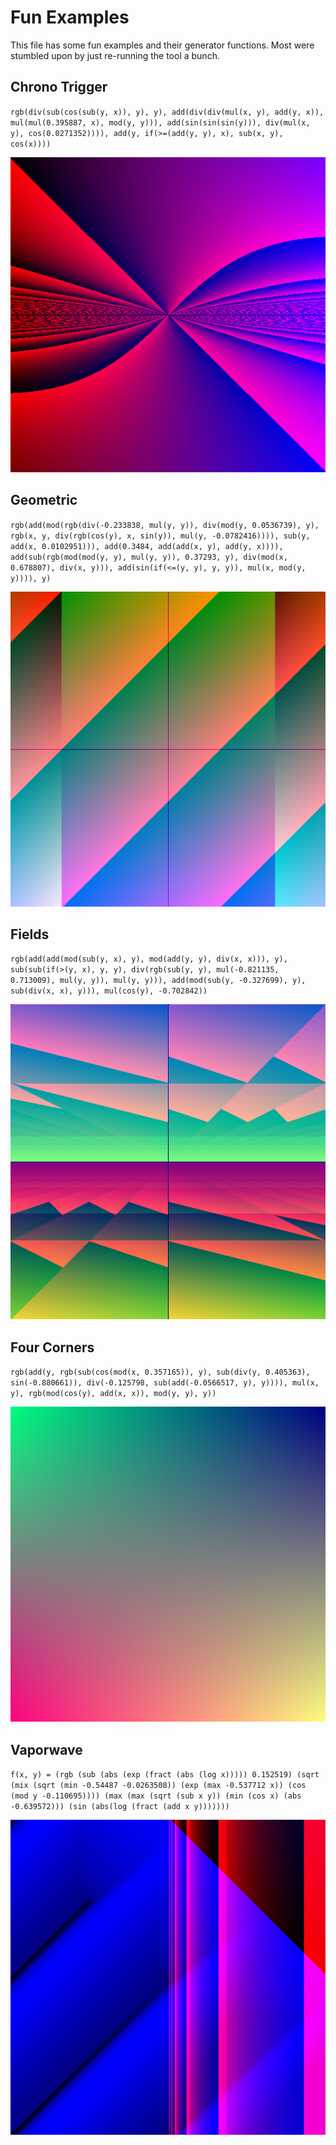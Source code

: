 # Fun Examples
This file has some fun examples and their generator functions. Most were stumbled
upon by just re-running the tool a bunch.

## Chrono Trigger
`rgb(div(sub(cos(sub(y, x)), y), y), add(div(div(mul(x, y), add(y, x)), mul(mul(0.395887, x), mod(y, y))), add(sin(sin(sin(y))), div(mul(x, y), cos(0.0271352)))), add(y, if(>=(add(y, y), x), sub(x, y), cos(x))))`
<center><img alt="image resembling Chrono Trigger's time travel effect" src="examples/chrono_trigger.png"></center>

## Geometric
`rgb(add(mod(rgb(div(-0.233838, mul(y, y)), div(mod(y, 0.0536739), y), rgb(x, y, div(rgb(cos(y), x, sin(y)), mul(y, -0.0782416)))), sub(y, add(x, 0.0102951))), add(0.3484, add(add(x, y), add(y, x)))), add(sub(rgb(mod(mod(y, y), mul(y, y)), 0.37293, y), div(mod(x, 0.678807), div(x, y))), add(sin(if(<=(y, y), y, y)), mul(x, mod(y, y)))), y)`
<center><img alt="image composed of satisfying geometric shapes" src="examples/geometric.png"></center>

## Fields
`rgb(add(add(mod(sub(y, x), y), mod(add(y, y), div(x, x))), y), sub(sub(if(>(y, x), y, y), div(rgb(sub(y, y), mul(-0.821135, 0.713009), mul(y, y)), mul(y, y))), add(mod(sub(y, -0.327699), y), sub(div(x, x), y))), mul(cos(y), -0.702842))`
<center><img alt="image resembling sprawling triangular fields" src="examples/fields.png"></center>

## Four Corners
`rgb(add(y, rgb(sub(cos(mod(x, 0.357165)), y), sub(div(y, 0.405363), sin(-0.880661)), div(-0.125798, sub(add(-0.0566517, y), y)))), mul(x, y), rgb(mod(cos(y), add(x, x)), mod(y, y), y))`
<center><img alt="image of a four-corner gradient" src="examples/four_corners.png"></center>

## Vaporwave
`f(x, y) = (rgb (sub (abs (exp (fract (abs (log x))))) 0.152519) (sqrt (mix (sqrt (min -0.54487 -0.0263508)) (exp (max -0.537712 x)) (cos (mod y -0.110695)))) (max (max (sqrt (sub x y)) (min (cos x) (abs -0.639572))) (sin (abs(log (fract (add x y)))))))`
<center><img alt="image that's kind of 3D, in blues and reds" src="examples/vaporwave.png"></center>
